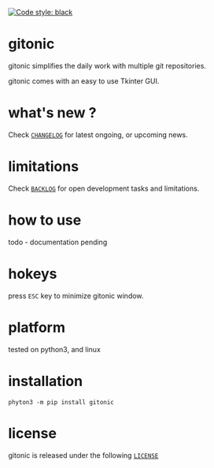 [![Code style: black](https://img.shields.io/badge/code%20style-black-000000.svg)](https://github.com/psf/black)

# gitonic 

gitonic simplifies the daily work with multiple git repositories.

gitonic comes with an easy to use Tkinter GUI.


# what's new ?

Check
[`CHANGELOG`](https://github.com/kr-g/gitonic/blob/main/CHANGELOG.md)
for latest ongoing, or upcoming news.


# limitations

Check 
[`BACKLOG`](https://github.com/kr-g/gitonic/blob/main/BACKLOG.md)
for open development tasks and limitations.


# how to use

todo - documentation pending

# hokeys 

press `ESC` key to minimize gitonic window.


# platform

tested on python3, and linux


# installation

    phyton3 -m pip install gitonic


# license

gitonic is released under the following
[`LICENSE`](https://github.com/kr-g/gitonic/blob/main/LICENSE.md)
